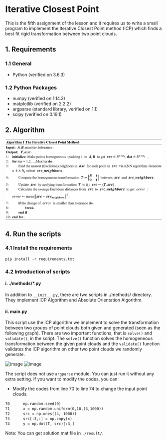 ﻿# Iterative Closest Point

 This is the fifth assignment of the lesson and it requires us to write a small program to implement the Iterative Closest Point method (ICP) which finds a best fit rigid transformation between two point clouds. 

## 1. Requirements
### 1.1 General
- Python (verified on 3.6.3)

### 1.2 Python Packages
- numpy (verified on 1.14.3)
- matplotlib (verified on 2.2.2)
- argparse (standard library, verified on 1.1)
- scipy (verified on 0.19.1)

## 2. Algorithm

![image](images/algo.png)

## 4. Run the scripts

### 4.1 Install the requirements

```
pip install -r requirements.txt
```

### 4.2 Introduction of scripts

#### i. __./methods/*.py__

In addition to `__init__.py`, there are two scripts in ./methods/ directory. They implement ICP Algorithm and Absolute Orientation Algorithm.

#### ii. __main.py__

This script use the ICP algorithm we implement to solve the transformation between two groups of point clouds both given and generated (seen as the following graph). There are two important functions, that is `solve()` and `validate()`, in the script. The `solve()` function solves the homogeneous transformation between the given point clouds and the `validate()` function validates the ICP algorithm on other two point clouds we randomly generate.

![image](images/point_cloud.png)
![image](images/point_cloud_custom.png)

The script does not use `argparse` module. You can just run it without any extra setting. If you want to modify the codes, you can:

- Modify the codes from line 70 to line 74 to change the input point clouds.

```
70      np.random.seed(0)
71      x = np.random.uniform(0,10,(3,1000))
72      src = np.ones((4, 1000))
73      src[:3,:] = np.copy(x)
74      y = np.dot(T, src)[:3,]
```

Note: You can get solution.mat file in `./result/`. 